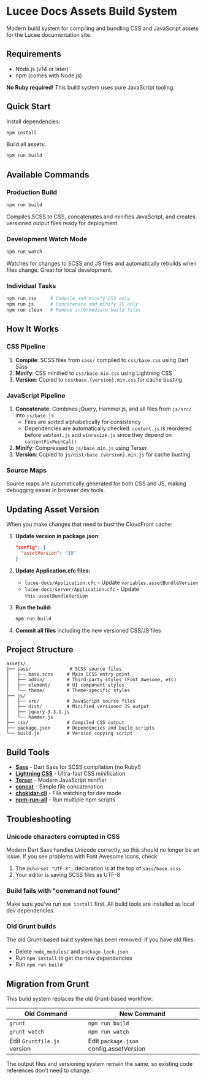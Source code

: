 # Lucee Docs Assets Build System

Modern build system for compiling and bundling CSS and JavaScript assets for the Lucee documentation site.

## Requirements

- Node.js (v14 or later)
- npm (comes with Node.js)

**No Ruby required!** This build system uses pure JavaScript tooling.

## Quick Start

Install dependencies:

```bash
npm install
```

Build all assets:

```bash
npm run build
```

## Available Commands

### Production Build

```bash
npm run build
```

Compiles SCSS to CSS, concatenates and minifies JavaScript, and creates versioned output files ready for deployment.

### Development Watch Mode

```bash
npm run watch
```

Watches for changes to SCSS and JS files and automatically rebuilds when files change. Great for local development.

### Individual Tasks

```bash
npm run css     # Compile and minify CSS only
npm run js      # Concatenate and minify JS only
npm run clean   # Remove intermediate build files
```

## How It Works

### CSS Pipeline

1. **Compile**: SCSS files from `sass/` compiled to `css/base.css` using Dart Sass
2. **Minify**: CSS minified to `css/base.min.css` using Lightning CSS
3. **Version**: Copied to `css/base.{version}.min.css` for cache busting

### JavaScript Pipeline

1. **Concatenate**: Combines jQuery, Hammer.js, and all files from `js/src/` into `js/base.js`
   - Files are sorted alphabetically for consistency
   - Dependencies are automatically checked: `content.js` is reordered before `webfont.js` and `winresize.js` since they depend on `contentFixPushCal()`
2. **Minify**: Compressed to `js/base.min.js` using Terser
3. **Version**: Copied to `js/dist/base.{version}.min.js` for cache busting

### Source Maps

Source maps are automatically generated for both CSS and JS, making debugging easier in browser dev tools.

## Updating Asset Version

When you make changes that need to bust the CloudFront cache:

1. **Update version in package.json:**
   ```json
   "config": {
     "assetVersion": "38"
   }
   ```

2. **Update Application.cfc files:**
   - `lucee-docs/Application.cfc` - Update `variables.assetBundleVersion`
   - `lucee-docs/server/Application.cfc` - Update `this.assetBundleVersion`

3. **Run the build:**
   ```bash
   npm run build
   ```

4. **Commit all files** including the new versioned CSS/JS files

## Project Structure

```
assets/
├── sass/              # SCSS source files
│   ├── base.scss     # Main SCSS entry point
│   ├── addon/        # Third-party styles (Font Awesome, etc)
│   ├── element/      # UI component styles
│   └── theme/        # Theme-specific styles
├── js/
│   ├── src/          # JavaScript source files
│   ├── dist/         # Minified versioned JS output
│   ├── jquery-3.3.1.js
│   └── hammer.js
├── css/              # Compiled CSS output
├── package.json      # Dependencies and build scripts
└── build.js          # Version copying script
```

## Build Tools

- **[Sass](https://sass-lang.com/)** - Dart Sass for SCSS compilation (no Ruby!)
- **[Lightning CSS](https://lightningcss.dev/)** - Ultra-fast CSS minification
- **[Terser](https://terser.org/)** - Modern JavaScript minifier
- **[concat](https://www.npmjs.com/package/concat)** - Simple file concatenation
- **[chokidar-cli](https://github.com/open-cli-tools/chokidar-cli)** - File watching for dev mode
- **[npm-run-all](https://github.com/mysticatea/npm-run-all)** - Run multiple npm scripts

## Troubleshooting

### Unicode characters corrupted in CSS

Modern Dart Sass handles Unicode correctly, so this should no longer be an issue. If you see problems with Font Awesome icons, check:

1. The `@charset "UTF-8";` declaration is at the top of `sass/base.scss`
2. Your editor is saving SCSS files as UTF-8

### Build fails with "command not found"

Make sure you've run `npm install` first. All build tools are installed as local dev dependencies.

### Old Grunt builds

The old Grunt-based build system has been removed. If you have old files:

- Delete `node_modules/` and `package-lock.json`
- Run `npm install` to get the new dependencies
- Run `npm run build`

## Migration from Grunt

This build system replaces the old Grunt-based workflow:

| Old Command | New Command |
|-------------|-------------|
| `grunt` | `npm run build` |
| `grunt watch` | `npm run watch` |
| Edit `Gruntfile.js` version | Edit `package.json` config.assetVersion |

The output files and versioning system remain the same, so existing code references don't need to change.
